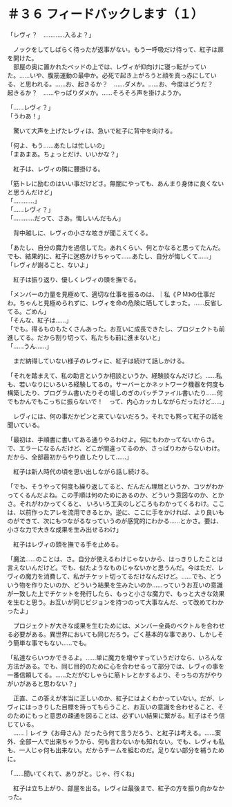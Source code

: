 # ＃３６ フィードバックします（１）

「レヴィ？　…………入るよ？」

　ノックをしてしばらく待ったが返事がない。もう一呼吸だけ待って、紅子は扉を開けた。  
　部屋の奥に置かれたベッドの上では、レヴィが仰向けに寝っ転がっていた。……いや、腹筋運動の最中か。必死で起き上がろうと顔を真っ赤にしている、と思われる。……お、起きるか？　……ダメか。……お、今度はどうだ？　起きるか？　……やっぱりダメか。……そろそろ声を掛けようか。

「……レヴィ？」  
「うわあ！」

　驚いて大声を上げたレヴィは、急いで紅子に背中を向ける。

「何よ、もう……あたしは忙しいの」  
「まあまあ。ちょっとだけ、いいかな？」

　紅子は、レヴィの隣に腰掛ける。

「筋トレに励むのはいい事だけどさ。無闇にやっても、あんまり身体に良くないと思うんだけど」  
「…………」  
「……レヴィ？」  
「…………だって、さあ。悔しいんだもん」

　背中越しに、レヴィの小さな呟きが聞こえてくる。

「あたし、自分の魔力を過信してた。あれくらい、何とかなると思ってたんだ。でも、結果的に、紅子に迷惑かけちゃって……あたし、自分が悔しくて……」  
「レヴィが謝ること、ないよ」

　紅子は振り返り、優しくレヴィの頭を撫でる。

「メンバーの力量を見極めて、適切な仕事を振るのは、｜私《ＰＭ》の仕事だわ。ちゃんと見極められずに、レヴィを命の危険に晒してしまった。……反省してる。ごめん」  
「そんな、紅子は……」  
「でも。得るものもたくさんあった。お互いに成長できたし、プロジェクトも前進してる。だから割り切って、私たちも前に進まないと」  
「……うん……」

　まだ納得していない様子のレヴィに、紅子は続けて話しかける。

「それを踏まえて、私の助言というか相談というか、経験談なんだけど。……私も、若いなりにいろいろ経験してるの。サーバーとかネットワーク機器を何度も構築したり、プログラム書いたりその場しのぎのバッチファイル書いたり……何でもかんでもこっちに振らないで！　って、内心カッカしながらだったけど……」

　レヴィには、何の事だかピンと来ていないだろう。それでも黙って紅子の話を聞いている。

「最初は、手順書に書いてある通りやるわけよ。何にもわかってないからさ。で、エラーになるんだけど、どこが間違ってるのか、さっぱりわからないわけ。だから、全部最初からやり直したりして……」

　紅子は新人時代の頃を思い出しながら話し続ける。

「でも、そうやって何度も繰り返してると、だんだん理屈というか、コツがわかってくるんだよね。この手順は何のためにあるのか、どういう意図なのか、とかさ。それがわかってくると、 いろいろ工夫のしどころもわかってくるわけ。ここは、以前作ったアレを流用できるとか。逆に、ここに手をかければ、より良いものができて、次にもつながるなっていうのが感覚的にわかる……とかさ。要は、小さな力で大きな成果を生み出せるわけ」

　紅子はレヴィの頭を撫でる手を止める。

「魔法……のことは、さ。自分が使えるわけじゃないから、はっきりしたことは言えないんだけど。でも、似たようなものじゃないかと思うんだ。今はただ、レヴィの魔力を消費して、私がチケット切ってるだけなんだけど。……でも、どういう物を作りたいのか、どういう結果を生みたいのか……っていうお互いの意識が一致した上でチケットを発行したら、もっと小さな魔力で、もっと大きな効果を生むと思う。お互いが同じビジョンを持つのって大事なんだ、って改めてわかったよ」

　プロジェクトが大きな成果を生むためには、メンバー全員のベクトルを合わせる必要がある。異世界においても同じだろう。ごく基本的な事であり、しかしそう簡単な事でもない……でも。

「私達ならいつかできるよ。……単に魔力を増やすっていうだけなら、いろんな方法がある。でも、同じ目的のために心を合わせるって部分では、レヴィの事を一番信頼してる。……ただがむしゃらに筋トレとかするより、そっちの方がやりがいがあると思わない？」

　正直、この答えが本当に正しいのか、紅子にはよくわかっていない。だが、レヴィにはっきりした目標を持ってもらうこと、お互いの意識を合わせること、そのためにもっと意思の疎通を図ることは、必ずいい結果に繋がる。紅子はそう信じている。  
　……｜レイラ《お母さん》だったら何て言うだろう、と紅子は考える。……案外、全部一人で出来ちゃうから、何も言わないかも知れない。でも、レヴィも私も、一人じゃ何も出来ない。だからチームを組むのだ。足りない部分を補うために。

「……聞いてくれて、ありがと。じゃ、行くね」

　紅子は立ち上がり、部屋を出る。レヴィは最後まで、紅子の方を振り向かなかった。
